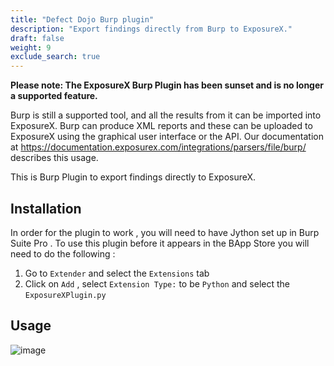 ```yaml
---
title: "Defect Dojo Burp plugin"
description: "Export findings directly from Burp to ExposureX."
draft: false
weight: 9
exclude_search: true
---
```


**Please note: The ExposureX Burp Plugin has been sunset and is no longer a supported feature.**

Burp is still a supported tool, and all the results from it can be imported into ExposureX. Burp can produce XML reports and these can be uploaded to ExposureX using the graphical user interface or the API. Our documentation at https://documentation.exposurex.com/integrations/parsers/file/burp/ describes this usage.

This is Burp Plugin to export findings directly to ExposureX.

Installation
------------

In order for the plugin to work , you will need to have Jython set up in
Burp Suite Pro . To use this plugin before it appears in the BApp Store
you will need to do the following :

1.  Go to `Extender` and select the `Extensions`
    tab
2.  Click on `Add` , select `Extension Type:` to
    be `Python` and select the `ExposureXPlugin.py`

Usage
-----

![image](images/burp_plugin_usage.gif)
